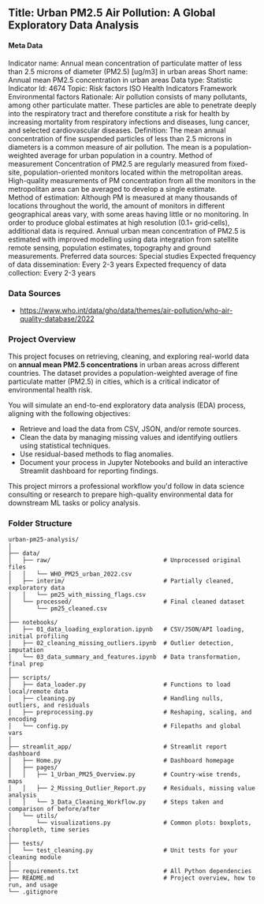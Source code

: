 ## Title: Urban PM2.5 Air Pollution: A Global Exploratory Data Analysis


#### **Meta Data**

Indicator name:
Annual mean concentration of particulate matter of less than 2.5 microns of diameter (PM2.5) [ug/m3] in urban areas
Short name:
Annual mean PM2.5 concentration in urban areas
Data type:
Statistic
Indicator Id:
4674
Topic:
Risk factors
ISO Health Indicators Framework
Environmental factors
Rationale:
Air pollution consists of many pollutants, among other particulate matter. These particles are able to penetrate deeply into the respiratory tract and therefore constitute a risk for health by increasing mortality from respiratory infections and diseases, lung cancer, and selected cardiovascular diseases.
Definition:
The mean annual concentration of fine suspended particles of less than 2.5 microns in diameters is a common measure of air pollution. The mean is a population-weighted average for urban population in a country.
Method of measurement
Concentration of PM2.5 are regularly measured from fixed-site,  population-oriented monitors located within the metropolitan areas. High-quality measurements of PM concentration from all the monitors in the metropolitan area can be averaged to develop a single estimate.  
Method of estimation:
Although PM is measured at many thousands of locations throughout the world, the amount of monitors in different geographical areas vary, with some areas having little or no monitoring. In order to produce global estimates at high resolution (0.1◦ grid‐cells), additional data is required. Annual urban mean concentration of PM2.5 is estimated with improved modelling using data integration from satellite remote sensing, population estimates, topography and ground measurements.
Preferred data sources:
Special studies
Expected frequency of data dissemination:
Every 2-3 years
Expected frequency of data collection:
Every 2-3 years



### **Data Sources**
* https://www.who.int/data/gho/data/themes/air-pollution/who-air-quality-database/2022






### **Project Overview**  
This project focuses on retrieving, cleaning, and exploring real-world data on **annual mean PM2.5 concentrations** in urban areas across different countries. The dataset provides a population-weighted average of fine particulate matter (PM2.5) in cities, which is a critical indicator of environmental health risk.

You will simulate an end-to-end exploratory data analysis (EDA) process, aligning with the following objectives:
- Retrieve and load the data from CSV, JSON, and/or remote sources.
- Clean the data by managing missing values and identifying outliers using statistical techniques.
- Use residual-based methods to flag anomalies.
- Document your process in Jupyter Notebooks and build an interactive Streamlit dashboard for reporting findings.

This project mirrors a professional workflow you'd follow in data science consulting or research to prepare high-quality environmental data for downstream ML tasks or policy analysis.





### **Folder Structure**

```
urban-pm25-analysis/
│
├── data/
│   ├── raw/                                # Unprocessed original files
│   │   └── WHO_PM25_urban_2022.csv
│   ├── interim/                            # Partially cleaned, exploratory data
│   │   └── pm25_with_missing_flags.csv
│   └── processed/                          # Final cleaned dataset
│       └── pm25_cleaned.csv
│
├── notebooks/
│   ├── 01_data_loading_exploration.ipynb   # CSV/JSON/API loading, initial profiling
│   ├── 02_cleaning_missing_outliers.ipynb  # Outlier detection, imputation
│   └── 03_data_summary_and_features.ipynb  # Data transformation, final prep
│
├── scripts/
│   ├── data_loader.py                      # Functions to load local/remote data
│   ├── cleaning.py                         # Handling nulls, outliers, and residuals
│   ├── preprocessing.py                    # Reshaping, scaling, and encoding
│   └── config.py                           # Filepaths and global vars
│
├── streamlit_app/                          # Streamlit report dashboard
│   ├── Home.py                             # Dashboard homepage
│   ├── pages/
│   │   ├── 1_Urban_PM25_Overview.py        # Country-wise trends, maps
│   │   ├── 2_Missing_Outlier_Report.py     # Residuals, missing value analysis
│   │   └── 3_Data_Cleaning_Workflow.py     # Steps taken and comparison of before/after
│   └── utils/
│       └── visualizations.py               # Common plots: boxplots, choropleth, time series
│
├── tests/
│   └── test_cleaning.py                    # Unit tests for your cleaning module
│
├── requirements.txt                        # All Python dependencies
├── README.md                               # Project overview, how to run, and usage
└── .gitignore
```








